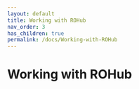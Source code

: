 ```yaml
---
layout: default
title: Working with ROHub
nav_order: 3
has_children: true
permalink: /docs/Working-with-ROHub
---
```


# Working with ROHub

